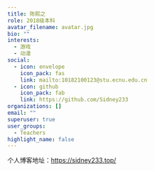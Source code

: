 ```yaml
---
title: 陈熙之
role: 2018级本科
avatar_filename: avatar.jpg
bio: ""
interests:
  - 游戏
  - 动漫
social:
  - icon: envelope
    icon_pack: fas
    link: mailto:10182100123@stu.ecnu.edu.cn
  - icon: github
    icon_pack: fab
    link: https://github.com/Sidney233
organizations: []
email: ""
superuser: true
user_groups:
  - Teachers
highlight_name: false
---
```

个人博客地址：[](sidney233.top)<https://sidney233.top/>